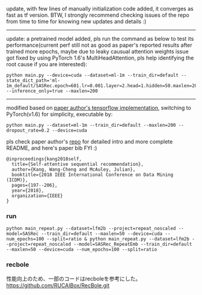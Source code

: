 update, with few lines of manually initialization code added, it converges as fast as tf version. BTW, I strongly recommend checking issues of the repo from time to time for knowing new updates and details :)

---

update: a pretrained model added, pls run the command as below to test its performance(current perf still not as good as paper's reported results after trained more epochs, maybe due to leaky causual attention weights issue got fixed by using PyTorch 1.6's MultiHeadAttention, pls help identifying the root cause if you are interested):

```
python main.py --device=cuda --dataset=ml-1m --train_dir=default --state_dict_path='ml-1m_default/SASRec.epoch=601.lr=0.001.layer=2.head=1.hidden=50.maxlen=200.pth' --inference_only=true --maxlen=200

```

---

modified based on [paper author's tensorflow implementation](https://github.com/kang205/SASRec), switching to PyTorch(v1.6) for simplicity, executable by:

```python main.py --dataset=ml-1m --train_dir=default --maxlen=200 --dropout_rate=0.2 --device=cuda```

pls check paper author's [repo](https://github.com/kang205/SASRec) for detailed intro and more complete README, and here's paper bib FYI :)

```
@inproceedings{kang2018self,
  title={Self-attentive sequential recommendation},
  author={Kang, Wang-Cheng and McAuley, Julian},
  booktitle={2018 IEEE International Conference on Data Mining (ICDM)},
  pages={197--206},
  year={2018},
  organization={IEEE}
}
```

### run
```
python main_repeat.py --dataset=lfm2b --project=repeat_noscaled --model=SASRec --train_dir=default --maxlen=50 --device=cuda --num_epochs=100 --split=ratio & python main_repeat.py --dataset=lfm2b --project=repeat_noscaled --model=SASRec_RepeatEmb --train_dir=default --maxlen=50 --device=cuda --num_epochs=100 --split=ratio
```

### recbole
性能向上のため、一部のコードはrecboleを参考にした。
https://github.com/RUCAIBox/RecBole.git